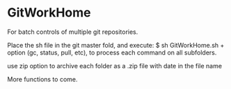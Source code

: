 # GitWorkHome
For batch controls of multiple git repositories.

Place the sh file in the git master fold, and execute: $ sh GitWorkHome.sh + option (gc, status, pull, etc), to process each command on all subfolders.

use zip option to archive each folder as a .zip file with date in the file name

More functions to come.
